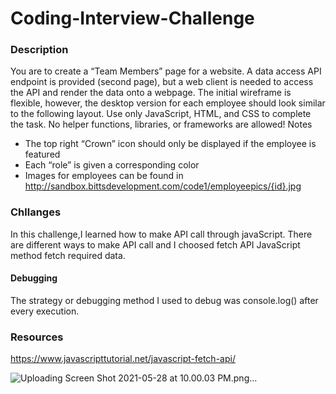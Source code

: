 # Coding-Interview-Challenge
### Description
You are to create a “Team Members” page for a website. A data access API endpoint is provided (second page), but a web client is needed to access the API and render the data onto a webpage. The initial wireframe is flexible, however, the desktop version for each employee should look similar to the following layout.
Use only JavaScript, HTML, and CSS to complete the task. No helper functions, libraries, or frameworks are allowed!
Notes
- The top right “Crown” icon should only be displayed if the employee is featured
- Each “role” is given a corresponding color
- Images for employees can be found in
http://sandbox.bittsdevelopment.com/code1/employeepics/{id}.jpg


### Chllanges
In this challenge,I learned how to make API call through javaScript. There are different ways to make API call and I choosed fetch API JavaScript method 
fetch required data.

#### Debugging 
The strategy or debugging method I used to debug was console.log() after every execution.

### Resources
https://www.javascripttutorial.net/javascript-fetch-api/


![Uploading Screen Shot 2021-05-28 at 10.00.03 PM.png…]()
